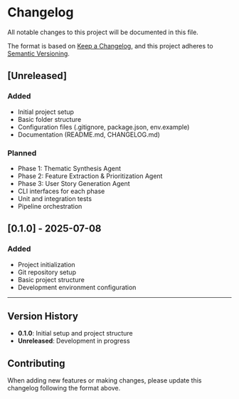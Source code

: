 # Changelog

All notable changes to this project will be documented in this file.

The format is based on [Keep a Changelog](https://keepachangelog.com/en/1.0.0/),
and this project adheres to [Semantic Versioning](https://semver.org/spec/v2.0.0.html).

## [Unreleased]

### Added
- Initial project setup
- Basic folder structure
- Configuration files (.gitignore, package.json, env.example)
- Documentation (README.md, CHANGELOG.md)

### Planned
- Phase 1: Thematic Synthesis Agent
- Phase 2: Feature Extraction & Prioritization Agent
- Phase 3: User Story Generation Agent
- CLI interfaces for each phase
- Unit and integration tests
- Pipeline orchestration

## [0.1.0] - 2025-07-08

### Added
- Project initialization
- Git repository setup
- Basic project structure
- Development environment configuration

---

## Version History

- **0.1.0**: Initial setup and project structure
- **Unreleased**: Development in progress

## Contributing

When adding new features or making changes, please update this changelog following the format above. 